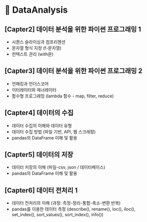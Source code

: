 # 📝 DataAnalysis

## [Capter2] 데이터 분석을 위한 파이썬 프로그래밍 1
- 시퀀스 슬라이싱과 컴프리헨션
- 문자열 형식 지정 (f-문자열)
- 컨텍스트 관리 (with문)

## [Capter3] 데이터 분석을 위한 파이썬 프로그래밍 2
- 언패킹과 언더스코어
- 이터레이터와 제너레이터
- 함수형 프로그래밍 (lambda 함수 - map, filter, reduce)

## [Capter4] 데이터의 수집
- 데이터 수집의 이해와 데이터 유형
- 데이터 수집 방법 (파일 기반, API, 웹 스크래핑)
- pandas의 DataFrame 이해 및 활용

## [Capter5] 데이터의 저장
- 데이터 저장의 이해 (파일-csv, json / 데이터베이스)
- pandas의 DataFrame 이해 및 활용

## [Capter6]  데이터 전처리 1
- 데이터 전처리의 이해 (과정: 측정-정리-통합-축소-변환 반복)
- pandas를 이용한 데이터 측정 (describe(), rename(), loc(), iloc(), set_index(), sort_values(), sort_index(), info())

